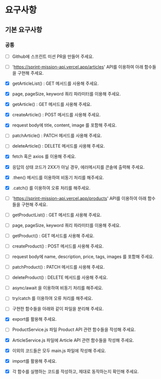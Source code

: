 # 요구사항

## 기본 요구사항

### 공통

- [ ] Github에 스프린트 미션 PR을 만들어 주세요.

- [ ] 'https://sprint-mission-api.vercel.app/articles' API를 이용하여 아래 함수들을 구현해 주세요.

- [x] getArticleList() : GET 메서드를 사용해 주세요.
- [x] page, pageSize, keyword 쿼리 파라미터를 이용해 주세요.
- [x] getArticle() : GET 메서드를 사용해 주세요.
- [x] createArticle() : POST 메서드를 사용해 주세요.
- [x] request body에 title, content, image 를 포함해 주세요.
- [ ] patchArticle() : PATCH 메서드를 사용해 주세요.
- [ ] deleteArticle() : DELETE 메서드를 사용해 주세요.
- [x] fetch 혹은 axios 를 이용해 주세요.

- [x] 응답의 상태 코드가 2XX가 아닐 경우, 에러메시지를 콘솔에 출력해 주세요.
- [x] .then() 메서드를 이용하여 비동기 처리를 해주세요.

- [x] .catch() 를 이용하여 오류 처리를 해주세요.

- [ ] 'https://sprint-mission-api.vercel.app/products' API를 이용하여 아래 함수들을 구현해 주세요.

- [ ] getProductList() : GET 메서드를 사용해 주세요.
- [ ] page, pageSize, keyword 쿼리 파라미터를 이용해 주세요.
- [ ] getProduct() : GET 메서드를 사용해 주세요.
- [ ] createProduct() : POST 메서드를 사용해 주세요.
- [ ] request body에 name, description, price, tags, images 를 포함해 주세요.
- [ ] patchProduct() : PATCH 메서드를 사용해 주세요.
- [ ] deleteProduct() : DELETE 메서드를 사용해 주세요.
- [ ] async/await 을 이용하여 비동기 처리를 해주세요.

- [ ] try/catch 를 이용하여 오류 처리를 해주세요.

- [ ] 구현한 함수들을 아래와 같이 파일을 분리해 주세요.

- [x] export를 활용해 주세요.
- [ ] ProductService.js 파일 Product API 관련 함수들을 작성해 주세요.
- [x] ArticleService.js 파일에 Article API 관련 함수들을 작성해 주세요.
- [x] 이외의 코드들은 모두 main.js 파일에 작성해 주세요.

- [x] import를 활용해 주세요.
- [x] 각 함수를 실행하는 코드를 작성하고, 제대로 동작하는지 확인해 주세요.
